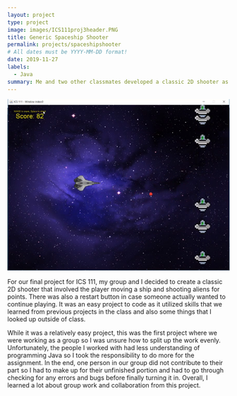 ```yaml
---
layout: project
type: project
image: images/ICS111proj3header.PNG
title: Generic Spaceship Shooter
permalink: projects/spaceshipshooter
# All dates must be YYYY-MM-DD format!
date: 2019-11-27
labels:
  - Java
summary: Me and two other classmates developed a classic 2D shooter as our final project for ICS 111.
---
```


<div class="ui small rounded images">
  <img class="ui image" src="../images/ICS111proj3.PNG">
</div>

For our final project for ICS 111, my group and I decided to create a classic 2D shooter that involved the player moving a ship and shooting aliens for points. There was also a restart button in case someone actually wanted to continue playing. It was an easy project to code as it utilized skills that we learned from previous projects in the class and also some things that I looked up outside of class. 

While it was a relatively easy project, this was the first project where we were working as a group so I was unsure how to split up the work evenly. Unfortunately, the people I worked with had less understanding of programming Java so I took the responsibility to do more for the assignment. In the end, one person in our group did not contribute to their part so I had to make up for their unfinished portion and had to go through checking for any errors and bugs before finally turning it in. Overall, I learned a lot about group work and collaboration from this project.



